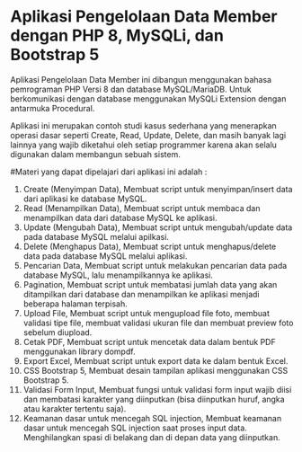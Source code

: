 # Aplikasi Pengelolaan Data Member dengan PHP 8, MySQLi, dan Bootstrap 5
Aplikasi Pengelolaan Data Member ini dibangun menggunakan bahasa pemrograman PHP Versi 8 dan database MySQL/MariaDB. Untuk berkomunikasi dengan database menggunakan MySQLi Extension dengan antarmuka Procedural.

Aplikasi ini merupakan contoh studi kasus sederhana yang menerapkan operasi dasar seperti Create, Read, Update, Delete, dan masih banyak lagi lainnya yang wajib diketahui oleh setiap programmer karena akan selalu digunakan dalam membangun sebuah sistem.

#Materi yang dapat dipelajari dari aplikasi ini adalah : 		
1. Create (Menyimpan Data),
Membuat script untuk menyimpan/insert data dari aplikasi ke database MySQL.
2. Read (Menampilkan Data),
Membuat script untuk membaca dan menampilkan data dari database MySQL ke aplikasi.
3. Update (Mengubah Data),
Membuat script untuk mengubah/update data pada database MySQL melalui apilkasi.
4. Delete (Menghapus Data),
Membuat script untuk menghapus/delete data pada database MySQL melalui aplikasi.
5. Pencarian Data,
Membuat script untuk melakukan pencarian data pada database MySQL, lalu menampilkannya ke aplikasi.
6. Pagination,
Membuat script untuk membatasi jumlah data yang akan ditampilkan dari database dan menampilkan ke aplikasi menjadi beberapa halaman terpisah.
7. Upload File,
Membuat script untuk mengupload file foto, membuat validasi tipe file, membuat validasi ukuran file dan membuat preview foto sebelum diupload.
8. Cetak PDF,
Membuat script untuk mencetak data dalam bentuk PDF menggunakan library dompdf. 
9. Export Excel,
Membuat script untuk export data ke dalam bentuk Excel.
10.	CSS Bootstrap 5,
Membuat desain tampilan aplikasi menggunakan CSS Bootstrap 5.
11.	Validasi Form Input,
Membuat fungsi untuk validasi form input wajib diisi dan membatasi karakter yang diinputkan (bisa diinputkan huruf, angka atau karakter tertentu saja).
12.	Keamanan dasar untuk mencegah SQL injection,
Membuat keamanan dasar untuk mencegah SQL injection saat proses input data. Menghilangkan spasi di belakang dan di depan data yang diinputkan.

